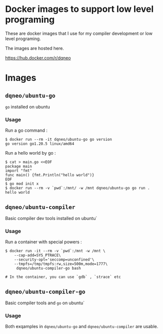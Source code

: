 # Docker images to support low level programing

These are docker images that I use for my compiler development or low level programing.

The images are hosted here.

https://hub.docker.com/r/dqneo

# Images

## `dqneo/ubuntu-go`

`go` installed on ubuntu

### Usage

Run a go command :

```
$ docker run --rm -it dqneo/ubuntu-go go version
go version go1.20.5 linux/amd64
```

Run a hello world by go :

```
$ cat > main.go <<EOF                                                                                
package main
import "fmt"
func main() {fmt.Println("hello world")}
EOF
$ go mod init x
$ docker run --rm -v `pwd`:/mnt/ -w /mnt dqneo/ubuntu-go go run .
hello world
```

## `dqneo/ubuntu-compiler`

Basic compiler dev tools installed on ubuntu`

### Usage

Run a container with special powers :

```
$ docker run -it --rm -v `pwd`:/mnt -w /mnt \
    --cap-add=SYS_PTRACE\
    --security-opt='seccomp=unconfined'\
    --tmpfs=/tmp/tmpfs:rw,size=500m,mode=1777\
     dqneo/ubuntu-compiler-go bash

# In the container, you can use `gdb` , `strace` etc
```

## `dqneo/ubuntu-compiler-go`

Basic compiler tools and `go` on ubuntu`

### Usage

Both exqamples in `dqneo/ubuntu-go` and `dqneo/ubuntu-compiler` are usable.


